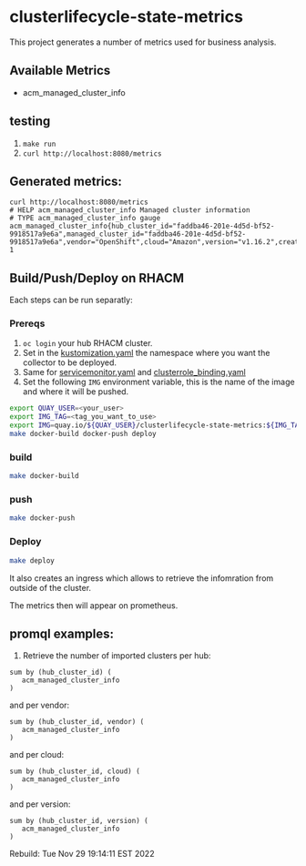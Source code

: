 [comment]: # ( Copyright Contributors to the Open Cluster Management project )

# clusterlifecycle-state-metrics

This project generates a number of metrics used for business analysis.

## Available Metrics

- acm_managed_cluster_info

## testing

1. `make run`
2. `curl http://localhost:8080/metrics`

## Generated metrics:

```
curl http://localhost:8080/metrics
# HELP acm_managed_cluster_info Managed cluster information
# TYPE acm_managed_cluster_info gauge
acm_managed_cluster_info{hub_cluster_id="faddba46-201e-4d5d-bf52-9918517a9e6a",managed_cluster_id="faddba46-201e-4d5d-bf52-9918517a9e6a",vendor="OpenShift",cloud="Amazon",version="v1.16.2",created_via="Other",vcpu="4"} 1
```

## Build/Push/Deploy on RHACM

Each steps can be run separatly:

### Prereqs

1. `oc login` your hub RHACM cluster.
2. Set in the [kustomization.yaml](./deploy/kustomization.yaml#L6) the namespace where you want the collector to be deployed.
3. Same for [servicemonitor.yaml](./overlays/deploy/servicemonitor.yaml#L26) and [clusterrole_binding.yaml](./deploy/clusterrole_binding.yaml#L15)
4. Set the following `IMG` environment variable, this is the name of the image and where it will be pushed.

```bash
export QUAY_USER=<your_user>
export IMG_TAG=<tag_you_want_to_use>
export IMG=quay.io/${QUAY_USER}/clusterlifecycle-state-metrics:${IMG_TAG}
make docker-build docker-push deploy
```
### build

```bash
make docker-build
```

### push

```bash
make docker-push
```

### Deploy

```bash
make deploy
```

It also creates an ingress which allows to retrieve the infomration from outside of the cluster.

The metrics then will appear on prometheus.

## promql examples:

1. Retrieve the number of imported clusters per hub:

```
sum by (hub_cluster_id) (
   acm_managed_cluster_info 
) 
```

and per vendor:

```
sum by (hub_cluster_id, vendor) (
   acm_managed_cluster_info 
) 
```

and per cloud:

```
sum by (hub_cluster_id, cloud) (
   acm_managed_cluster_info 
) 
```

and per version:

```
sum by (hub_cluster_id, version) (
   acm_managed_cluster_info 
) 
```

Rebuild: Tue Nov 29 19:14:11 EST 2022
